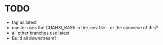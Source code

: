 # TODO

* tag as latest
* master uses the CUAHSI_BASE in the .env file .. or the converse of this?
* all other branches use latest
* Build all downstream?